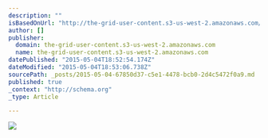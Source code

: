 ```yaml
---
description: ""
isBasedOnUrl: "http://the-grid-user-content.s3-us-west-2.amazonaws.com/e5470334-81b3-4382-b151-07b42284558e.png"
author: []
publisher:
  domain: the-grid-user-content.s3-us-west-2.amazonaws.com
  name: the-grid-user-content.s3-us-west-2.amazonaws.com
datePublished: "2015-05-04T18:52:54.174Z"
dateModified: "2015-05-04T18:53:06.738Z"
sourcePath: _posts/2015-05-04-67850d37-c5e1-4478-bcb0-2d4c5472f0a9.md
published: true
_context: "http://schema.org"
_type: Article

---
```

![](http://the-grid-user-content.s3-us-west-2.amazonaws.com/e5470334-81b3-4382-b151-07b42284558e.png)